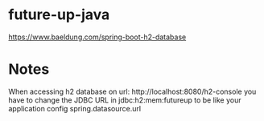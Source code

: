 # future-up-java

https://www.baeldung.com/spring-boot-h2-database

# Notes

When accessing h2 database  on url: http://localhost:8080/h2-console 
you have to change the JDBC URL in jdbc:h2:mem:futureup to be like your application config spring.datasource.url
